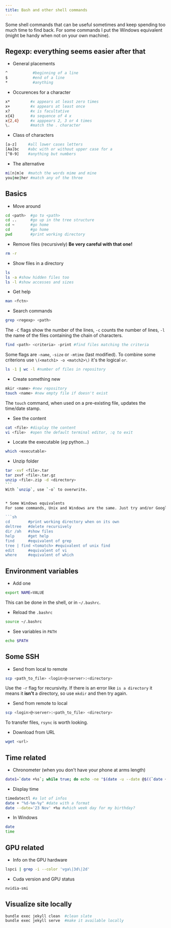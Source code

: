 ```yaml
---
title: Bash and other shell commands
---
```


Some shell commands that can be useful sometimes and keep spending too much time to find back.
For some commands I put the Windows equivalent (might be handy when not on your own machine).

## Regexp: everything seems easier after that

* General placements

```sh
^           #beginning of a line
$           #end of a line
*           #anything
```

* Occurences for a character

```sh
x*         #x appears at least zero times
x+         #x appears at least once
x?         #x is facultative
x{4}       #a sequence of 4 x
x{2,4}     #x apppears 2, 3 or 4 times
\.         #match the . character
```

* Class of characters

```sh
[a-z]     #all lower cases letters
[Aa]bc    #abc with or without upper case for a
[^0-9]    #anything but numbers
```

* The alternative

```sh
mi[n|m]e  #match the words mime and mine
you|me|her #match any of the three
```

## Basics

* Move around

```sh
cd <path>  #go to <path>
cd ..      #go up in the tree structure
cd ~       #go home
cd         #go home
pwd        #print working directory
```

* Remove files (recursively)
**Be very careful with that one!**

```sh
rm -r 
```

* Show files in a directory

```sh
ls
ls -a #show hidden files too
ls -l #show accesses and sizes
```

* Get help

```sh
man <fctn>
```

* Search commands

```sh
grep <regexp> <path> 
```
The `-C` flags show the number of the lines, `-c` counts the number of lines, `-l` the name of the files containing the chain of characters.

```sh
find <path> <criteria> -print #find files matching the criteria
```
Some flags are `-name`, `-size` or `-mtime` (last modified).
To combine some criterions use `\(<match1> -o <match2>\)` it's the logical `or`.

```sh
ls -1 | wc -l #number of files in repository
```

* Create something new

```sh
mkir <name> #new repository
touch <name> #new empty file if doesn't exist
```
The `touch` command, when used on a pre-existing file, updates the time/date stamp.

* See the content

```sh
cat <file> #display the content
vi <file>  #open the default terminal editor, :q to exit
```

* Locate the executable (*eg* python...)

```sh
which <executable>
```

* Unzip folder

```sh
tar -xvf <file>.tar
tar zxvf <file>.tar.gz
unzip <file>.zip -d <directory>
``̀
With `unzip`, use `-o` to overwrite.


* Some Windows equivalents
For some commands, Unix and Windows are the same. Just try and/or Google it (especially don't try if it might be dangerous).

```sh
cd        #print working directory when on its own
deltree   #delete recursively
dir /ah   #show files
help      #get help
find      #equivalent of grep
tree | find <tomatch> #equivalent of unix find
edit      #equivalent of vi
where     #equivalent of which
```

## Environment variables

* Add one

```sh
export NAME=VALUE
```
This can be done in the shell, or in `~/.bashrc`.

* Reload the `.bashrc`

```sh
source ~/.bashrc
```

* See variables in `PATH`

```sh
echo $PATH
```

## Some SSH

* Send from local to remote

```sh
scp <path_to_file> <login>@<server>:<directory>
```
Use the `-r` flag for recursivity. If there is an error like `is a directory` it means it **isn't** a directory, so use `mkdir` and then try again.

* Send from remote to local

```sh
scp <login>@<server>:<path_to_file> <directory>
```
To transfer files, `rsync` is worth looking.

* Download from URL

```sh
wget <url>
```


## Time related

* Chronometer (when you don't have your phone at arms length)

```sh
date1=`date +%s`; while true; do echo -ne "$(date -u --date @$((`date +%s` - $date1)) +%H:%M:%S)\r"; done
```

* Display time

```sh
timedatectl #a lot of infos
date + "%d-%m-%y" #date with a format
date --date='23 Nov' +%u #which week day for my birthday?
```

* In Windows

```sh
date 
time
```

## GPU related

* Info on the GPU hardware

```sh
lspci | grep -i --color 'vga\|3d\|2d'
```

* Cuda version and GPU status

```sh
nvidia-smi
```

## Visualize site locally

```sh
bundle exec jekyll clean  #clean slate
bundle exec jekyll serve  #make it available locally
```